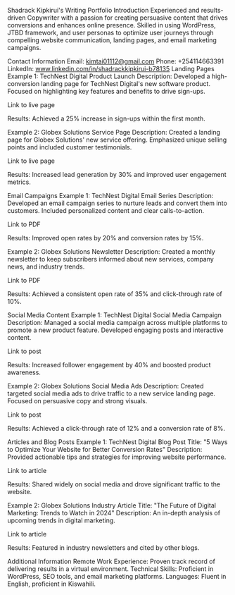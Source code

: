 Shadrack Kipkirui's Writing Portfolio
Introduction
Experienced and results-driven Copywriter with a passion for creating persuasive content that drives conversions and enhances online presence. Skilled in using WordPress, JTBD framework, and user personas to optimize user journeys through compelling website communication, landing pages, and email marketing campaigns.

Contact Information
Email: kimtai01112@gmail.com
Phone: +254114663391
LinkedIn: www.linkedin.com/in/shadrackkipkirui-b78135
Landing Pages
Example 1: TechNest Digital Product Launch
Description: Developed a high-conversion landing page for TechNest Digital's new software product. Focused on highlighting key features and benefits to drive sign-ups.

 Link to live page

Results: Achieved a 25% increase in sign-ups within the first month.

Example 2: Globex Solutions Service Page
Description: Created a landing page for Globex Solutions' new service offering. Emphasized unique selling points and included customer testimonials.

 Link to live page

Results: Increased lead generation by 30% and improved user engagement metrics.

Email Campaigns
Example 1: TechNest Digital Email Series
Description: Developed an email campaign series to nurture leads and convert them into customers. Included personalized content and clear calls-to-action.

 Link to PDF

Results: Improved open rates by 20% and conversion rates by 15%.

Example 2: Globex Solutions Newsletter
Description: Created a monthly newsletter to keep subscribers informed about new services, company news, and industry trends.

 Link to PDF

Results: Achieved a consistent open rate of 35% and click-through rate of 10%.

Social Media Content
Example 1: TechNest Digital Social Media Campaign
Description: Managed a social media campaign across multiple platforms to promote a new product feature. Developed engaging posts and interactive content.

 Link to post

Results: Increased follower engagement by 40% and boosted product awareness.

Example 2: Globex Solutions Social Media Ads
Description: Created targeted social media ads to drive traffic to a new service landing page. Focused on persuasive copy and strong visuals.

 Link to post

Results: Achieved a click-through rate of 12% and a conversion rate of 8%.

Articles and Blog Posts
Example 1: TechNest Digital Blog Post
Title: "5 Ways to Optimize Your Website for Better Conversion Rates"
Description: Provided actionable tips and strategies for improving website performance.

 Link to article

Results: Shared widely on social media and drove significant traffic to the website.

Example 2: Globex Solutions Industry Article
Title: "The Future of Digital Marketing: Trends to Watch in 2024"
Description: An in-depth analysis of upcoming trends in digital marketing.

 Link to article

Results: Featured in industry newsletters and cited by other blogs.

Additional Information
Remote Work Experience: Proven track record of delivering results in a virtual environment.
Technical Skills: Proficient in WordPress, SEO tools, and email marketing platforms.
Languages: Fluent in English, proficient in Kiswahili.
